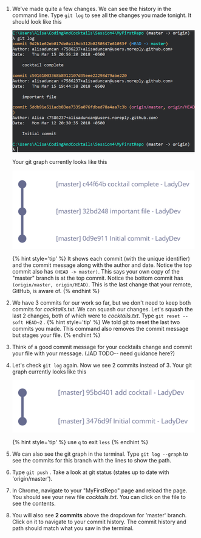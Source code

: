 1. We've made quite a few changes. We can see the history in the command line. Type `git log` <i class="fa fa-share fa-rotate-180"></i> to see all the changes you made tonight. It should look like this

   ![](images/git-log.png)

   Your git graph currently looks like this

   ![](images/git-graph-pre-squash.png)



   {% hint style='tip' %}
It shows each commit (with the unique identifier) and the commit message along with the author and date. Notice the top commit also has `(HEAD -> master)`. This says your own copy of the "master" branch is at the top commit. Notice the bottom commit has `(origin/master, origin/HEAD)`. This is the last change that your remote, GitHub, is aware of.
   {% endhint %}

1. We have 3 commits for our work so far, but we don't need to keep both commits for _cocktails.txt_. We can squash our changes. Let's squash the last 2 changes, both of which were to _cocktails.txt_. Type `git reset --soft HEAD~2` <i class="fa fa-share fa-rotate-180"></i>.
   {% hint style='tip' %}
We told git to reset the last two commits you made. This command also removes the commit message but stages your file.
   {% endhint %}

1. Think of a good commit message for your cocktails change and commit your file with your message. (JAD TODO-- need guidance here?)

1. Let's check `git log` again. Now we see 2 commits instead of 3. Your git graph currently looks like this

   ![](images/git-graph-squash.png)

      {% hint style='tip' %}
use `q` to exit `less`
   {% endhint %}

1. We can also see the git graph in the terminal. Type `git log --graph` <i class="fa fa-share fa-rotate-180"></i> to see the commits for this branch with the lines to show the path.

1. Type `git push` <i class="fa fa-share fa-rotate-180"></i>. Take a look at git status (states up to date with 'origin/master'). 

1. In Chrome, navigate to your "MyFirstRepo" page and reload the page. You should see your new file _cocktails.txt_. You can click on the file to see the contents.

1. You will also see **<span class="octicon octicon-clippy"></span> 2 commits** above the dropdown for 'master' branch. Click on it to navigate to your commit history. The commit history and path should match what you saw in the terminal.
